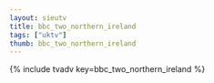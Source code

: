 ```yaml
--- 
layout: sieutv
title: bbc_two_northern_ireland
tags: ["uktv"]
thumb: bbc_two_northern_ireland
---
```

{% include tvadv key=bbc_two_northern_ireland %}
